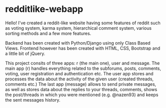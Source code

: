 # redditlike-webapp
Hello!
I've created a reddit-like website having some features of reddit such as voting system, karma system, hierarchical comment system, various sorting methods and a few more features.

Backend has been created with Python/Django using only Class Based Views. Frontend however has been created with HTML, CSS, Bootstrap and a little bit of jQuery.

This project consits of three apps: r (the main one), user and message.
The main app (r) handles everything related to the subforums, posts, comments, voting, user registration and authentication etc.
The user app stores and processes the data about the activity of the given user (created threads, comments etc.)
The last app (message) allows to send private messages, as well as stores data about the replies to your threads, comments, shows the post/threads in which you were mentioned (e.g. @nazen93) and keeps the sent messages history.

